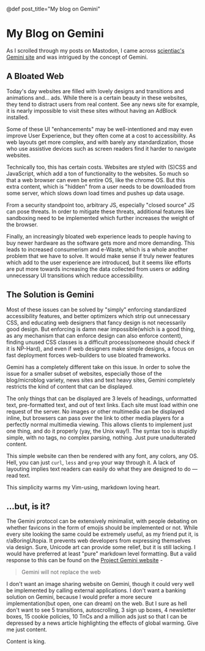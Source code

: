 @def post_title="My blog on Gemini"

# My Blog on Gemini

As I scrolled through my posts on Mastodon, I came across [scientiac's](https://tilde.team/~scientiac/) [Gemini site](gemini://gemini.ctrl-c.club/~scientiac/) and was intrigued by the concept of Gemini.

## A Bloated Web

Today's day websites are filled with lovely designs and transitions and animations and... ads. While there is a certain beauty in these websites, they tend to distract users from real content. See any news site for example, it is nearly impossible to visit these sites without having an AdBlock installed.

Some of these UI "enhancements" may be well-intentioned and may even improve User Experience, but they often come at a cost to accessibility. As web layouts get more complex, and with barely any standardization, those who use assistive devices such as screen readers find it harder to navigate websites.

Technically too, this has certain costs. Websites are styled with (S)CSS and JavaScript, which add a ton of functionality to the websites. So much so that a web browser can even be entire OS, like the chrome OS. But this extra content, which is "hidden" from a user needs to be downloaded from some server, which slows down load times and pushes up data usage.

From a security standpoint too, arbitrary JS, especially "closed source" JS can pose threats. In order to mitigate these threats, additional features like sandboxing need to be implemented which further increases the weight of the browser.

Finally, an increasingly bloated web experience leads to people having to buy newer hardware as the software gets more and more demanding. This leads to increased consumerism and e-Waste, which is a whole another problem that we have to solve. It would make sense if truly newer features which add to the user experience are introduced, but it seems like efforts are put more towards increasing the data collected from users or adding unnecessary UI transitions which reduce accessibility.

## The Solution is Gemini

Most of these issues can be solved by "simply" enforcing standardized accessibility features, and better optimizers which strip out unnecessary CSS, and educating web designers that fancy design is not necessarily good design. But enforcing is damn near impossible(which is a good thing, as any mechanism that can enforce design can also enforce content), finding unused CSS classes is a difficult process(someone should check if it is NP-Hard), and even if web designers make simple designs, a focus on fast deployment forces web-builders to use bloated frameworks.

Gemini has a completely different take on this issue. In order to solve the issue for a smaller subset of websites, especially those of the blog/microblog variety, news sites and text heavy sites, Gemini completely restricts the kind of content that can be displayed.

The only things that can be displayed are 3 levels of headings, unformatted text, pre-formatted text, and out of text links. Each site must load within one request of the server. No images or other multimedia can be displayed inline, but browsers can pass over the link to other media players for a perfectly normal multimedia viewing. This allows clients to implement just one thing, and do it properly (yay, the Unix way!). The syntax too is stupidly simple, with no tags, no complex parsing, nothing. Just pure unadulterated content.

This simple website can then be rendered with any font, any colors, any OS. Hell, you can just `curl`, `less` and `grep` your way through it. A lack of layouting implies text readers can easily do what they are designed to do — read text.

This simplicity warms my Vim-using, markdown loving heart.

## ...but, is it?

The Gemini protocol can be extensively minimalist, with people debating on whether favicons in the form of emojis should be implemented or not. While every site looking the same could be extremely useful, as my friend put it, is r/aBoringUtopia. It prevents web developers from expressing themselves via design. Sure, Unicode art can provide some relief, but it is still lacking. I would have preferred at least "pure" markdown level formatting. But a valid response to this can be found on the [Project Gemini website](https://gemini.circumlunar.space/) -
> Gemini will not replace the web

I don't want an image sharing website on Gemini, though it could very well be implemented by calling external applications. I don't want a banking solution on Gemini, because I would prefer a more secure implementation(but open, one can dream) on the web. But I sure as hell don't want to see 5 transitions, autoscrolling, 3 sign up boxes, 4 newsletter boxes, 15 cookie policies, 10 TnCs and a million ads just so that I can be depressed by a news article highlighting the effects of global warming. Give me just content. 

Content is king.

